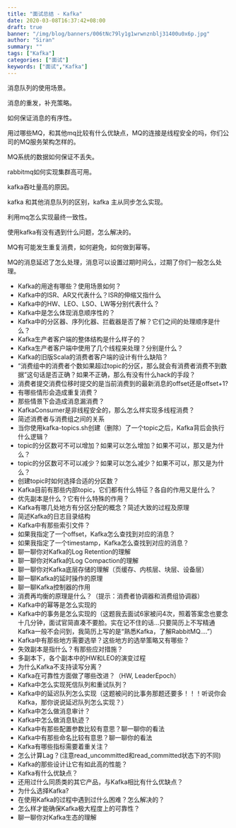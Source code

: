 ```yaml
---
title: "面试总结 - Kafka"
date: 2020-03-08T16:37:42+08:00
draft: true
banner: "/img/blog/banners/006tNc79ly1g1wrwnznblj31400u0x6p.jpg"
author: "Siran"
summary: ""
tags: ["Kafka"]
categories: ["面试"]
keywords: ["面试","Kafka"]
---
```


消息队列的使用场景。

消息的重发，补充策略。

如何保证消息的有序性。

用过哪些MQ，和其他mq比较有什么优缺点，MQ的连接是线程安全的吗，你们公司的MQ服务架构怎样的。

MQ系统的数据如何保证不丢失。

rabbitmq如何实现集群高可用。

kafka吞吐量高的原因。

kafka 和其他消息队列的区别，kafka 主从同步怎么实现。

利用mq怎么实现最终一致性。

使用kafka有没有遇到什么问题，怎么解决的。

MQ有可能发生重复消费，如何避免，如何做到幂等。

MQ的消息延迟了怎么处理，消息可以设置过期时间么，过期了你们一般怎么处理。


* Kafka的用途有哪些？使用场景如何？
* Kafka中的ISR、AR又代表什么？ISR的伸缩又指什么
* Kafka中的HW、LEO、LSO、LW等分别代表什么？
* Kafka中是怎么体现消息顺序性的？
* Kafka中的分区器、序列化器、拦截器是否了解？它们之间的处理顺序是什么？
* Kafka生产者客户端的整体结构是什么样子的？
* Kafka生产者客户端中使用了几个线程来处理？分别是什么？
* Kafka的旧版Scala的消费者客户端的设计有什么缺陷？
* “消费组中的消费者个数如果超过topic的分区，那么就会有消费者消费不到数据”这句话是否正确？如果不正确，那么有没有什么hack的手段？
* 消费者提交消费位移时提交的是当前消费到的最新消息的offset还是offset+1?
* 有哪些情形会造成重复消费？
* 那些情景下会造成消息漏消费？
* KafkaConsumer是非线程安全的，那么怎么样实现多线程消费？
* 简述消费者与消费组之间的关系
* 当你使用kafka-topics.sh创建（删除）了一个topic之后，Kafka背后会执行什么逻辑？
* topic的分区数可不可以增加？如果可以怎么增加？如果不可以，那又是为什么？
* topic的分区数可不可以减少？如果可以怎么减少？如果不可以，那又是为什么？
* 创建topic时如何选择合适的分区数？
* Kafka目前有那些内部topic，它们都有什么特征？各自的作用又是什么？
* 优先副本是什么？它有什么特殊的作用？
* Kafka有哪几处地方有分区分配的概念？简述大致的过程及原理
* 简述Kafka的日志目录结构
* Kafka中有那些索引文件？
* 如果我指定了一个offset，Kafka怎么查找到对应的消息？
* 如果我指定了一个timestamp，Kafka怎么查找到对应的消息？
* 聊一聊你对Kafka的Log Retention的理解
* 聊一聊你对Kafka的Log Compaction的理解
* 聊一聊你对Kafka底层存储的理解（页缓存、内核层、块层、设备层）
* 聊一聊Kafka的延时操作的原理
* 聊一聊Kafka控制器的作用
* 消费再均衡的原理是什么？（提示：消费者协调器和消费组协调器）
* Kafka中的幂等是怎么实现的
* Kafka中的事务是怎么实现的（这题我去面试6家被问4次，照着答案念也要念十几分钟，面试官简直凑不要脸。实在记不住的话...只要简历上不写精通Kafka一般不会问到，我简历上写的是“熟悉Kafka，了解RabbitMQ....”）
* Kafka中有那些地方需要选举？这些地方的选举策略又有哪些？
* 失效副本是指什么？有那些应对措施？
* 多副本下，各个副本中的HW和LEO的演变过程
* 为什么Kafka不支持读写分离？
* Kafka在可靠性方面做了哪些改进？（HW, LeaderEpoch）
* Kafka中怎么实现死信队列和重试队列？
* Kafka中的延迟队列怎么实现（这题被问的比事务那题还要多！！！听说你会Kafka，那你说说延迟队列怎么实现？）
* Kafka中怎么做消息审计？
* Kafka中怎么做消息轨迹？
* Kafka中有那些配置参数比较有意思？聊一聊你的看法
* Kafka中有那些命名比较有意思？聊一聊你的看法
* Kafka有哪些指标需要着重关注？
* 怎么计算Lag？(注意read_uncommitted和read_committed状态下的不同)
* Kafka的那些设计让它有如此高的性能？
* Kafka有什么优缺点？
* 还用过什么同质类的其它产品，与Kafka相比有什么优缺点？
* 为什么选择Kafka?
* 在使用Kafka的过程中遇到过什么困难？怎么解决的？
* 怎么样才能确保Kafka极大程度上的可靠性？
* 聊一聊你对Kafka生态的理解